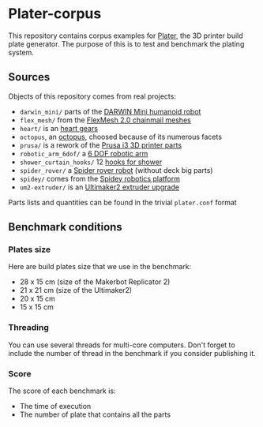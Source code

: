 # Plater-corpus

This repository contains corpus examples for [Plater](https://github.com/RobotsWar/Plater),
the 3D printer build plate generator. The purpose of this is to test and benchmark the plating
system.

## Sources

Objects of this repository comes from real projects:

* `darwin_mini/` parts of the [DARWIN Mini humanoid robot](http://www.thingiverse.com/thing:323906)
* `flex_mesh/` from the [FlexMesh 2.0 chainmail meshes](http://www.thingiverse.com/thing:442571)
* `heart/` is an [heart gears](http://www.thingiverse.com/thing:249341)
* `octopus`, an [octopus](http://www.thingiverse.com/thing:27053/), choosed because of its numerous facets
* `prusa/` is a rework of the [Prusa i3 3D printer parts](http://www.thingiverse.com/thing:119616)
* `robotic_arm_6dof/` a [6 DOF robotic arm](http://www.thingiverse.com/thing:30163)
* `shower_curtain_hooks/` 12 [hooks for shower](http://www.thingiverse.com/thing:238167)
* `spider_rover/` a [Spider rover robot](https://www.youmagine.com/designs/spider-rover) (without deck big parts)
* `spidey/` comes from the [Spidey robotics platform](https://github.com/RobotsWar/Spidey)
* `um2-extruder/` is an [Ultimaker2 extruder upgrade](https://www.youmagine.com/designs/extruder-um2-version-2)

Parts lists and quantities can be found in the trivial `plater.conf` format

## Benchmark conditions

### Plates size

Here are build plates size that we use in the benchmark:

* 28 x 15 cm (size of the Makerbot Replicator 2)
* 21 x 21 cm (size of the Ultimaker2)
* 20 x 15 cm 
* 15 x 15 cm

### Threading

You can use several threads for multi-core computers. Don't forget to include the number of thread
in the benchmark if you consider publishing it.

### Score

The score of each benchmark is:

* The time of execution
* The number of plate that contains all the parts
